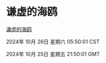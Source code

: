 # 谦虚的海鸥
[谦虚的海鸥](http://219.139.197.74:56308/qxdho/course/base/hotlink/index.php)

2024年 10月 26日 星期六 05:50:01 CST

2024年 10月 25日 星期五 21:50:01 GMT
